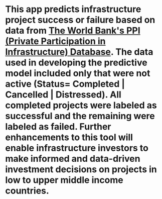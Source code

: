 # This app predicts infrastructure project success or failure based on data from [The World Bank's PPI (Private Participation in Infrastructure) Database]([https://ppi.worldbank.org/en/ppi]). The data used in developing the predictive model included only that were not active (Status= Completed | Cancelled | Distressed). All completed projects were labeled as successful and the remaining were labeled as failed. Further enhancements to this tool will enable infrastructure investors to make informed and data-driven investment decisions on projects in low to upper middle income countries. 
